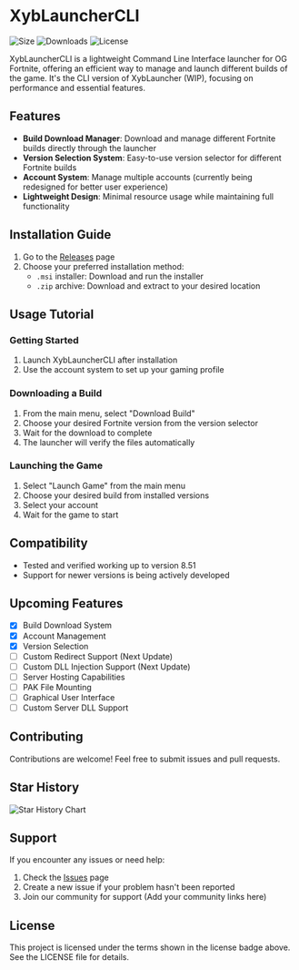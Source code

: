 # XybLauncherCLI

![Size](https://img.shields.io/github/repo-size/BeRightBack0/XybLauncherCLI)
![Downloads](https://img.shields.io/github/downloads/BeRightBack0/XybLauncherCLI/total)
![License](https://img.shields.io/github/license/BeRightBack0/XybLauncherCLI)

XybLauncherCLI is a lightweight Command Line Interface launcher for OG Fortnite, offering an efficient way to manage and launch different builds of the game. It's the CLI version of XybLauncher (WIP), focusing on performance and essential features.

## Features

- **Build Download Manager**: Download and manage different Fortnite builds directly through the launcher
- **Version Selection System**: Easy-to-use version selector for different Fortnite builds
- **Account System**: Manage multiple accounts (currently being redesigned for better user experience)
- **Lightweight Design**: Minimal resource usage while maintaining full functionality

## Installation Guide

1. Go to the [Releases](https://github.com/BeRightBack0/XybLauncherCLI/releases) page
2. Choose your preferred installation method:
   - `.msi` installer: Download and run the installer
   - `.zip` archive: Download and extract to your desired location

## Usage Tutorial

### Getting Started
1. Launch XybLauncherCLI after installation
2. Use the account system to set up your gaming profile

### Downloading a Build
1. From the main menu, select "Download Build"
2. Choose your desired Fortnite version from the version selector
3. Wait for the download to complete
4. The launcher will verify the files automatically

### Launching the Game
1. Select "Launch Game" from the main menu
2. Choose your desired build from installed versions
3. Select your account
4. Wait for the game to start

## Compatibility

- Tested and verified working up to version 8.51
- Support for newer versions is being actively developed

## Upcoming Features

- [x] Build Download System
- [x] Account Management
- [x] Version Selection
- [ ] Custom Redirect Support (Next Update)
- [ ] Custom DLL Injection Support (Next Update)
- [ ] Server Hosting Capabilities
- [ ] PAK File Mounting
- [ ] Graphical User Interface
- [ ] Custom Server DLL Support

## Contributing

Contributions are welcome! Feel free to submit issues and pull requests.

## Star History

![Star History Chart](https://api.star-history.com/svg?repos=BeRightBack0/XybLauncherCLI&type=Date)

## Support

If you encounter any issues or need help:
1. Check the [Issues](https://github.com/BeRightBack0/XybLauncherCLI/issues) page
2. Create a new issue if your problem hasn't been reported
3. Join our community for support (Add your community links here)

## License

This project is licensed under the terms shown in the license badge above. See the LICENSE file for details.
 
